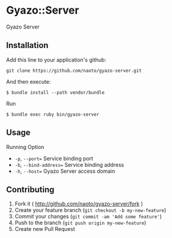 # Gyazo::Server

Gyazo Server

## Installation

Add this line to your application's github:

    git clone https://github.com/naoto/gyazo-server.git

And then execute:

    $ bundle install --path vendor/bundle


Run

    $ bundle exec ruby bin/gyazo-server

## Usage

Running Option

 - `-p`, `--port=` Service binding port
 - `-b`, `--bind-address=` Service binding address
 - `-h`, `--host=` Gyazo Server access domain

## Contributing

1. Fork it ( http://github.com/naoto/gyazo-server/fork )
2. Create your feature branch (`git checkout -b my-new-feature`)
3. Commit your changes (`git commit -am 'Add some feature'`)
4. Push to the branch (`git push origin my-new-feature`)
5. Create new Pull Request
